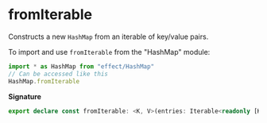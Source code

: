 # fromIterable

Constructs a new `HashMap` from an iterable of key/value pairs.

To import and use `fromIterable` from the "HashMap" module:

```ts
import * as HashMap from "effect/HashMap"
// Can be accessed like this
HashMap.fromIterable
```

**Signature**

```ts
export declare const fromIterable: <K, V>(entries: Iterable<readonly [K, V]>) => HashMap<K, V>
```
